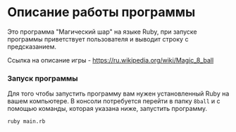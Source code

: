 # Описание работы программы
Это программа "Магический шар" на языке Ruby, при запуске программы приветствует пользователя и выводит строку с 
предсказанием.

Ссылка на описание игры - <https://ru.wikipedia.org/wiki/Magic_8_ball>
### Запуск программы
Для того чтобы запустить программу вам нужен установленный Ruby на вашем компьютере. В консоли потребуется перейти в
папку `8ball` и с помощью команды, которая указана ниже, запустить программу.
```
ruby main.rb
```
